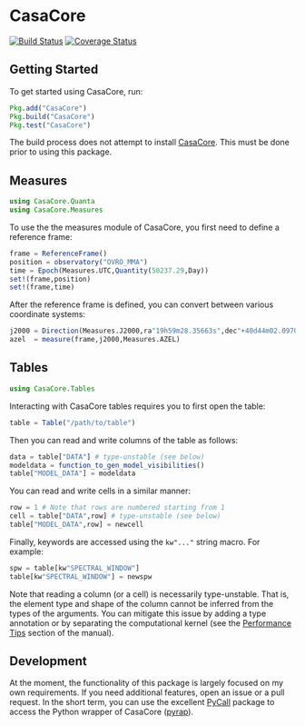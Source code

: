 # CasaCore

[![Build Status](https://travis-ci.org/mweastwood/CasaCore.jl.svg?branch=master)](https://travis-ci.org/mweastwood/CasaCore.jl)
[![Coverage Status](https://coveralls.io/repos/mweastwood/CasaCore.jl/badge.svg?branch=master)](https://coveralls.io/r/mweastwood/CasaCore.jl?branch=master)

## Getting Started

To get started using CasaCore, run:
```julia
Pkg.add("CasaCore")
Pkg.build("CasaCore")
Pkg.test("CasaCore")
```
The build process does not attempt to install [CasaCore](http://casacore.github.io/casacore/). This must be done prior to using this package.

## Measures

```julia
using CasaCore.Quanta
using CasaCore.Measures
```
To use the the measures module of CasaCore, you first need to define a reference frame:
```julia
frame = ReferenceFrame()
position = observatory("OVRO_MMA")
time = Epoch(Measures.UTC,Quantity(50237.29,Day))
set!(frame,position)
set!(frame,time)
```
After the reference frame is defined, you can convert between various coordinate systems:
```julia
j2000 = Direction(Measures.J2000,ra"19h59m28.35663s",dec"+40d44m02.0970s")
azel  = measure(frame,j2000,Measures.AZEL)
```

## Tables

```julia
using CasaCore.Tables
```
Interacting with CasaCore tables requires you to first open the table:
```julia
table = Table("/path/to/table")
```
Then you can read and write columns of the table as follows:
```julia
data = table["DATA"] # type-unstable (see below)
modeldata = function_to_gen_model_visibilities()
table["MODEL_DATA"] = modeldata
```
You can read and write cells in a similar manner:
```julia
row = 1 # Note that rows are numbered starting from 1
cell = table["DATA",row] # type-unstable (see below)
table["MODEL_DATA",row] = newcell
```
Finally, keywords are accessed using the `kw"..."` string macro. For example:
```julia
spw = table[kw"SPECTRAL_WINDOW"]
table[kw"SPECTRAL_WINDOW"] = newspw
```

Note that reading a column (or a cell) is necessarily type-unstable. That is, the element type and shape of the
column cannot be inferred from the types of the arguments. You can mitigate this issue by adding a type annotation
or by separating the computational kernel
(see the [Performance Tips](http://julia.readthedocs.org/en/latest/manual/performance-tips/#separate-kernel-functions) section of the manual).

## Development

At the moment, the functionality of this package is largely focused on my own requirements. If you need additional
features, open an issue or a pull request. In the short term, you can use the excellent
[PyCall](https://github.com/stevengj/PyCall.jl) package to access the Python wrapper of CasaCore ([pyrap](https://code.google.com/p/pyrap/)).

